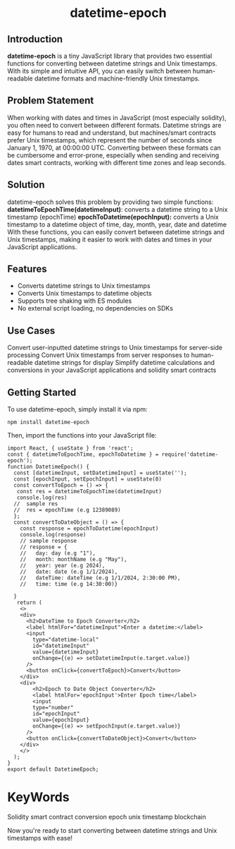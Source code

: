 # <h1 align="center"> datetime-epoch </h1>

## Introduction

**datetime-epoch** is a tiny JavaScript library that provides two essential functions for converting between datetime strings and Unix timestamps. With its simple and intuitive API, you can easily switch between human-readable datetime formats and machine-friendly Unix timestamps.

## Problem Statement
When working with dates and times in JavaScript (most especially solidity), you often need to convert between different formats. Datetime strings are easy for humans to read and understand, but machines/smart contracts prefer Unix timestamps, which represent the number of seconds since January 1, 1970, at 00:00:00 UTC. Converting between these formats can be cumbersome and error-prone, especially when sending and receiving dates smart contracts, working with different time zones and leap seconds.

## Solution
datetime-epoch solves this problem by providing two simple functions:
**datetimeToEpochTime(datetimeInput)**: converts a datetime string to a Unix timestamp (epochTime)
**epochToDatetime(epochInput):** converts a Unix timestamp to a datetime object of time, day, month, year, date and datetime
With these functions, you can easily convert between datetime strings and Unix timestamps, making it easier to work with dates and times in your JavaScript applications.

## Features
- Converts datetime strings to Unix timestamps
- Converts Unix timestamps to datetime objects
- Supports tree shaking with ES modules
- No external script loading, no dependencies on SDKs

## Use Cases
Convert user-inputted datetime strings to Unix timestamps for server-side processing
Convert Unix timestamps from server responses to human-readable datetime strings for display
Simplify datetime calculations and conversions in your JavaScript applications and solidity smart contracts

## Getting Started
To use datetime-epoch, simply install it via npm:

```
npm install datetime-epoch
```

Then, import the functions into your JavaScript file:

```
import React, { useState } from 'react';
const { datetimeToEpochTime, epochToDatetime } = require('datetime-epoch');
function DatetimeEpoch() {
  const [datetimeInput, setDatetimeInput] = useState('');
  const [epochInput, setEpochInput] = useState(0)
  const convertToEpoch = () => {
   const res = datetimeToEpochTime(datetimeInput)
   console.log(res)
  //  sample res
  //  res = epochTime (e.g 12389089)
  };
  const convertToDateObject = () => {
    const response = epochToDatetime(epochInput)
    console.log(response)
    // sample response 
    // response = {
    //   day: day (e.g "1"), 
    //   month: monthName (e.g "May"),
    //   year: year (e.g 2024),
    //   date: date (e.g 1/1/2024),
    //   dateTime: dateTime (e.g 1/1/2024, 2:30:00 PM),
    //   time: time (e.g 14:30:00)}
  
  }
   return (
    <>
    <div>
      <h2>DateTime to Epoch Converter</h2>
      <label htmlFor="datetimeInput">Enter a datetime:</label>
      <input
        type="datetime-local"
        id="datetimeInput"
        value={datetimeInput}
        onChange={(e) => setDatetimeInput(e.target.value)}
      />
      <button onClick={convertToEpoch}>Convert</button>
    </div>
    <div>
        <h2>Epoch to Date Object Converter</h2>
        <label htmlFor='epochInput'>Enter Epoch time</label>
        <input
        type="number"
        id="epochInput"
        value={epochInput}
        onChange={(e) => setEpochInput(e.target.value)}
      />
      <button onClick={convertToDateObject}>Convert</button>
    </div>
    </>
  );
}
export default DatetimeEpoch;
```

# KeyWords
Solidity smart contract conversion epoch unix timestamp blockchain 

Now you're ready to start converting between datetime strings and Unix timestamps with ease!
